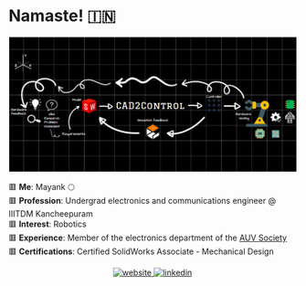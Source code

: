 # Namaste! :india:

![CAD2Control](https://github.com/meetm473/meetm473/blob/main/website-home.png)

:red_square: **Me**: Mayank :full_moon: <br>
:red_square: **Profession**: Undergrad electronics and communications engineer @ IIITDM Kancheepuram <br>
:red_square: **Interest**: Robotics <br>
:red_square: **Experience**: Member of the electronics department of the [AUV Society][1] <br>
:red_square: **Certifications**: Certified SolidWorks Associate - Mechanical Design <br>
<p align = center>
<a href="https://cad2control450816836.wordpress.com/"> <img src='https://cdn.jsdelivr.net/npm/simple-icons@3.0.1/icons/icloud.svg' alt='website' height='40'> </a>
<a href="https://www.linkedin.com/in/mayank-n-mehta-468a47187/"><img src='https://cdn.jsdelivr.net/npm/simple-icons@3.0.1/icons/linkedin.svg' alt='linkedin' height='40'></a>
</p>


[1]: https://auviiitdm.github.io/
